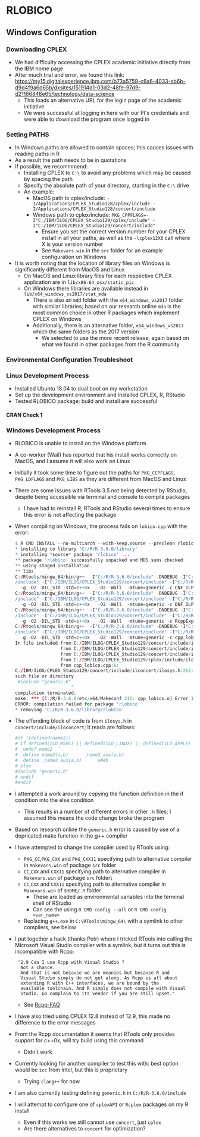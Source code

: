 # RLOBICO

## Windows Configuration

### Downloading CPLEX
- We had difficulty accessing the CPLEX academic initiative directly from the IBM home page
- After much trial and error, we found this link: https://my15.digitalexperience.ibm.com/b73a5759-c6a6-4033-ab6b-d9d4f9a6d65b/dxsites/151914d1-03d2-48fe-97d9-d21166848e65/technology/data-science
  - This loads an alternative URL for the login page of the academic initiative
  - We were successful at logging in here with our PI's credentials and were able to download the program once logged in


### Setting PATHS
- In Windows paths are allowed to contain spaces; this causes issues with reading paths in R
- As a result the path needs to be in quotations
- If possible, we recommmend:
  - Installing CPLEX to `C:\` to avoid any problems which may be caused by spacing the path
  - Specify the absolute path of your directory, starting in the `C:\` drive
  - An example:
    - MacOS path to cplex/include: `-I/Applications/CPLEX_Studio128/cplex/include -I/Applications/CPLEX_Studio128/concert/include`
    - Windows path to cplex/include: `PKG_CPPFLAGS=-I"C:/IBM/ILOG/CPLEX_Studio129/cplex/include" -I"C:/IBM/ILOG/CPLEX_Studio129/concert/include"`
      - Ensure you set the correct version number for your CPLEX install in all your paths, as well as the `-lcplex12X0` call where X is your version number
      - See `Makevars.win` in the `src` folder for an example configuration on Windows
- It is worth noting that the location of library files on Windows is significantly different from MacOS and Linux
  - On MacOS and Linux library files for each respective CPLEX application are in `lib/x86-64_osx/static_pic`
  - On Windows there libraries are available instead in `lib/x64_windows_vs2017/stat_mda`
    - There is also an `mdd` folder with the `x64_windows_vs2017` folder with similar libraries; based on our research online `mda` is the most common choice in other R packages which implement CPLEX on Windows
    - Additionally, there is an alternative folder, `x64_windows_vs2017` which the same folders as the 2017 version
      - We selected to use the more recent release, again based on what we found in other packages from the R community


### Environmental Configuration Troubleshoot




### Linux Development Process
- Installed Ubuntu 18.04 to dual boot on my workstation
- Set up the development environment and installed CPLEX, R, RStudio
- Tested RLOBICO package: build and install are successful

#### CRAN Check 1



### Windows Development Process

- RLOBICO is unable to install on the Windows platform
- A co-worker (Wail) has reported that his install works correctly on MacOS, and I assume it will also work on Linux
- Initially it took some time to figure out the paths for `PKG_CCPFLAGS`, `PKG_LDFLAGS` and `PKG_LIBS` as they are different from MacOS and Linux
- There are some issues with RTools 3.5 not being detected by RStudio, despite being accessible via terminal and console to compile packages
  - I have had to reinstall R, RTools and RStudio several times to ensure this error is not affecting the package
- When compiling on Windows, the process fails on `lobico.cpp` with the error: 
    ```R
    $ R CMD INSTALL --no-multiarch --with-keep.source --preclean rlobico_0.1.0.tar.gz
    * installing to library 'C:/R/R-3.6.0/library'
    * installing *source* package 'rlobico' ...
    ** package 'rlobico' successfully unpacked and MD5 sums checked
    ** using staged installation
    ** libs
    C:/Rtools/mingw_64/bin/g++  -I"C:/R/R-3.6.0/include" -DNDEBUG -I"C:/IBM/ILOG/CPLEX_Studio129/cplex
    /include" -I"C:/IBM/ILOG/CPLEX_Studio129/concert/include" -I"C:/R/R-3.6.0/library/Rcpp/include"
      -g -O2 -DIL_STD -std=c++0x   -O2 -Wall  -mtune=generic -c CNF_ILP_weak.cpp -o CNF_ILP_weak.o
    C:/Rtools/mingw_64/bin/g++  -I"C:/R/R-3.6.0/include" -DNDEBUG -I"C:/IBM/ILOG/CPLEX_Studio129/cplex
    /include" -I"C:/IBM/ILOG/CPLEX_Studio129/concert/include" -I"C:/R/R-3.6.0/library/Rcpp/include"
      -g -O2 -DIL_STD -std=c++0x   -O2 -Wall  -mtune=generic -c DNF_ILP_weak.cpp -o DNF_ILP_weak.o
    C:/Rtools/mingw_64/bin/g++  -I"C:/R/R-3.6.0/include" -DNDEBUG -I"C:/IBM/ILOG/CPLEX_Studio129/cplex
    /include" -I"C:/IBM/ILOG/CPLEX_Studio129/concert/include" -I"C:/R/R-3.6.0/library/Rcpp/include"
      -g -O2 -DIL_STD -std=c++0x   -O2 -Wall  -mtune=generic -c RcppExports.cpp -o RcppExports.o
    C:/Rtools/mingw_64/bin/g++  -I"C:/R/R-3.6.0/include" -DNDEBUG -I"C:/IBM/ILOG/CPLEX_Studio129/cplex
    /include" -I"C:/IBM/ILOG/CPLEX_Studio129/concert/include" -I"C:/R/R-3.6.0/library/Rcpp/include"
      -g -O2 -DIL_STD -std=c++0x   -O2 -Wall  -mtune=generic -c cpp_lobico.cpp -o cpp_lobico.o
    In file included from C:/IBM/ILOG/CPLEX_Studio129/concert/include/ilconcert/iloenv.h:21:0,
                     from C:/IBM/ILOG/CPLEX_Studio129/concert/include/ilconcert/iloalg.h:21,
                     from C:/IBM/ILOG/CPLEX_Studio129/concert/include/ilconcert/ilomodel.h:21,
                     from C:/IBM/ILOG/CPLEX_Studio129/cplex/include/ilcplex/ilocplex.h:27,
                     from cpp_lobico.cpp:8:
    C:/IBM/ILOG/CPLEX_Studio129/concert/include/ilconcert/ilosys.h:262:21: fatal error: generic.h: No
    such file or directory
     #include "generic.h"
                         ^
    compilation terminated.
    make: *** [C:/R/R-3.6.0/etc/x64/Makeconf:215: cpp_lobico.o] Error 1
    ERROR: compilation failed for package 'rlobico'
    * removing 'C:/R/R-3.6.0/library/rlobico'
    ```

- The offending block of code is from `ilosys.h` in `concert/include/iloconcert`; it reads are follows:
  
    ```R
    #if !(defined(name2))
    # if defined(ILO_MSVC) || defined(ILO_LINUX) || defined(ILO_APPLE) || defined(ILO_HP11)
    #  undef name2
    #  define name2(a,b)      _name2_aux(a,b)
    #  define _name2_aux(a,b)      a##b
    # else
    #include "generic.h"
    # endif
    #endif
    ```

- I attempted a work around by copying the function definition in the if condition into the else condition
  - This results in a number of different errors in other `.h` files; I assumed this means the code change broke the program
- Based on research online the `generic.h` error is caused by use of a depricated make function in the g++ compiler
- I have attempted to change the compiler used by RTools using:
  - `PKG_CC`,`PKG_CXX` and `PKG_CXX11` specifying path to alternative compiler in `Makevars.win` of package `src` folder
  - `CC`,`CXX` and `CXX11` specifying path to alternative compiler in `Makevars.win` of package `src` folder\
  - `CC`,`CXX` and `CXX11` specifying path to alternative compiler in `Makevars.win` of `$HOME/.R` folder
    - These are loaded as environmental variables into the terminal shell of RStudio
    - Can see the using `R CMD config --all` or `R CMD config <var_name>`
  - Replacing `g++.exe` in `C:\RTools\mingw_64\` with a symlink to other compilers, see below

- I put together a hack (thanks Petr) where I tricked RTools into calling the Microsoft Visual Studio compiler with a symlink, but it turns out this is incompatible with Rcpp:
    
       "2.9 Can I use Rcpp with Visual Studio ?
        Not a chance.
        And that is not because we are meanies but because R and 
        Visual Studio simply do not get along. As Rcpp is all about
        extending R with C++ interfaces, we are bound by the 
        available toolchain. And R simply does not compile with Visual
        Studio. Go complain to its vendor if you are still upset."
    - See [Rcpp-FAQ](https://mran.microsoft.com/snapshot/2014-11-17/web/packages/Rcpp/vignettes/Rcpp-FAQ.pdf)

- I have also tried using CPLEX 12.8 instead of 12.9, this made no difference to the error messages

- From the Rcpp documentation it seems that RTools only provides support for c++0x, will try build using this command
  - Didn't work
- Currently looking for another compiler to test this with: best option would be `icc` from Intel, but this is proprietary
  - Trying `clang++` for now

- I am also currently testing defining `generic.h` in `C:/R/R-3.6.0/include`

- I will attempt to configure one of `cplexAPI` or `Rcplex` packages on my R install
  - Even if this works we still cannot use `concert`, just `cplex`
  - Are there alternatives to `concert` for optimization?


